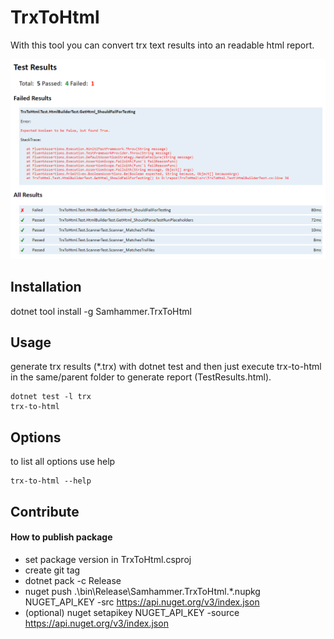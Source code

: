 # TrxToHtml

With this tool you can convert trx text results into an readable html report.

![Screenshot](TestResults.png)

## Installation
dotnet tool install -g Samhammer.TrxToHtml

## Usage
generate trx results (*.trx) with dotnet test and then just execute trx-to-html in the same/parent folder to generate report (TestResults.html).

```shell
dotnet test -l trx
trx-to-html
```

## Options
to list all options use help

```shell
trx-to-html --help
```

## Contribute

#### How to publish package
- set package version in TrxToHtml.csproj
- create git tag
- dotnet pack -c Release
- nuget push .\bin\Release\Samhammer.TrxToHtml.*.nupkg NUGET_API_KEY -src https://api.nuget.org/v3/index.json
- (optional) nuget setapikey NUGET_API_KEY -source https://api.nuget.org/v3/index.json
